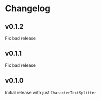 # Changelog

## v0.1.2

Fix bad release

## v0.1.1

Fix bad release

## v0.1.0

Initial release with just `CharacterTextSplitter`
